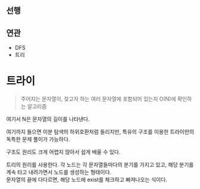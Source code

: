 ## 선행


## 연관

- DFS
- 트리

# 트라이

> 주어지는 문자열이, 찾고자 하는 여러 문자열에 포함되어 있는지 O(N)에 확인하는 알고리즘

여기서 N은 문자열의 길이를 나타낸다.

여기까지 들으면 이분 탐색의 하위호환처럼 들리지만, 특유의 구조를 이용한 트라이만의 독특한 문제 풀이가 가능하다.

구조도 원리도 크게 어렵지 않아서 쉽게 배울 수 있다.


트리의 원리를 사용한다. 각 노드는 각 문자열들마다의 분기를 가지고 있고, 해당 분기를 계속 타고 내려가면서 노드를 생성하는 형태이다.  
문자열의 끝에 다다르면, 해당 노드에 exist를 체크하고 빠져나오는 식이다.